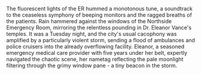 The fluorescent lights of the ER hummed a monotonous tune, a soundtrack to the ceaseless symphony of beeping monitors and the ragged breaths of the patients.  Rain hammered against the windows of the Northside Emergency Room, mirroring the relentless pounding in Dr.  Eleanor Vance's temples.  It was a Tuesday night, and the city's usual cacophony was amplified by a particularly violent storm, sending a flood of ambulances and police cruisers into the already overflowing facility.  Eleanor, a seasoned emergency medical care provider with five years under her belt, expertly navigated the chaotic scene, her nametag reflecting the pale moonlight filtering through the grimy window pane - a tiny beacon in the storm.
